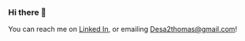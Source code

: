 ### Hi there 👋

You can reach me on [Linked In](https://www.linkedin.com/in/thomas-de-sa-598379248/), or emailing Desa2thomas@gmail.com!

<!--
[![Top Langs](https://github-readme-stats.vercel.app/api/top-langs/?username=desa-thomas&layout=donut)](https://github.com/anuraghazra/github-readme-stats)

**desa-thomas/desa-thomas** is a ✨ _special_ ✨ repository because its `README.md` (this file) appears on your GitHub profile.

Here are some ideas to get you started:

- 🔭 I’m currently working on ...
- 🌱 I’m currently learning ...
- 👯 I’m looking to collaborate on ...
- 🤔 I’m looking for help with ...
- 💬 Ask me about ...
- 📫 How to reach me: ...
- 😄 Pronouns: ...
- ⚡ Fun fact: ...
-->
